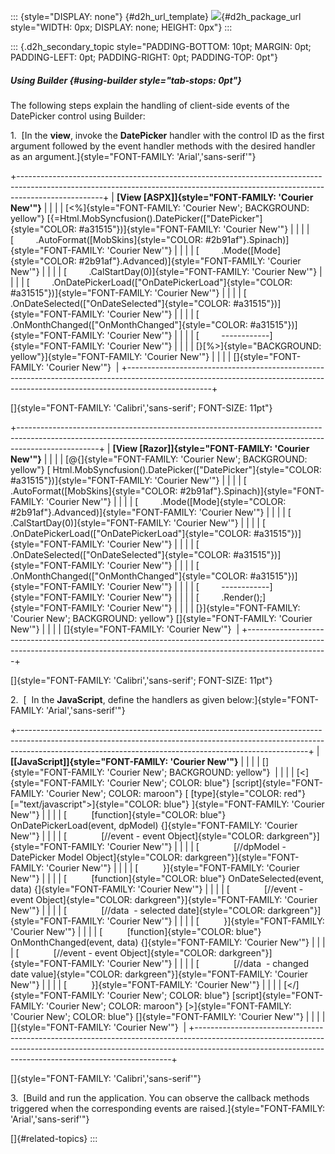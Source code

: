 ::: {style="DISPLAY: none"}
[](ms-xhelp:///?Id=d2h_url_template){#d2h_url_template} ![](!package_url!){#d2h_package_url style="WIDTH: 0px; DISPLAY: none; HEIGHT: 0px"}
:::

::: {.d2h_secondary_topic style="PADDING-BOTTOM: 10pt; MARGIN: 0pt; PADDING-LEFT: 0pt; PADDING-RIGHT: 0pt; PADDING-TOP: 0pt"}
##### Using Builder {#using-builder style="tab-stops: 0pt"}

The following steps explain the handling of client-side events of the DatePicker control using Builder:

1.  [In the **view**, invoke the **DatePicker** handler with the control ID as the first argument followed by the event handler methods with the desired handler as an argument.]{style="FONT-FAMILY: 'Arial','sans-serif'"}

+---------------------------------------------------------------------------------------------------------------------------------------------------------------------------------+
| **[View \[ASPX\]]{style="FONT-FAMILY: 'Courier New'"}**                                                                                                                         |
|                                                                                                                                                                                 |
| [\<%]{style="FONT-FAMILY: 'Courier New'; BACKGROUND: yellow"} [{=Html.MobSyncfusion().DatePicker([\"DatePicker\"]{style="COLOR: #a31515"})]{style="FONT-FAMILY: 'Courier New'"} |
|                                                                                                                                                                                 |
| [         .AutoFormat([MobSkins]{style="COLOR: #2b91af"}.Spinach)]{style="FONT-FAMILY: 'Courier New'"}                                                                          |
|                                                                                                                                                                                 |
| [         .Mode([Mode]{style="COLOR: #2b91af"}.Advanced)]{style="FONT-FAMILY: 'Courier New'"}                                                                                   |
|                                                                                                                                                                                 |
| [         .CalStartDay(0)]{style="FONT-FAMILY: 'Courier New'"}                                                                                                                  |
|                                                                                                                                                                                 |
| [         .OnDatePickerLoad([\"OnDatePickerLoad\"]{style="COLOR: #a31515"})]{style="FONT-FAMILY: 'Courier New'"}                                                                |
|                                                                                                                                                                                 |
| [         .OnDateSelected([\"OnDateSelected\"]{style="COLOR: #a31515"})]{style="FONT-FAMILY: 'Courier New'"}                                                                    |
|                                                                                                                                                                                 |
| [         .OnMonthChanged([\"OnMonthChanged\"]{style="COLOR: #a31515"})]{style="FONT-FAMILY: 'Courier New'"}                                                                    |
|                                                                                                                                                                                 |
| [         \-\-\-\-\-\-\-\-\-\-\--]{style="FONT-FAMILY: 'Courier New'"}                                                                                                          |
|                                                                                                                                                                                 |
| [}[%\>]{style="BACKGROUND: yellow"}]{style="FONT-FAMILY: 'Courier New'"}                                                                                                        |
|                                                                                                                                                                                 |
| []{style="FONT-FAMILY: 'Courier New'"}                                                                                                                                          |
+---------------------------------------------------------------------------------------------------------------------------------------------------------------------------------+

[]{style="FONT-FAMILY: 'Calibri','sans-serif'; FONT-SIZE: 11pt"} 

+--------------------------------------------------------------------------------------------------------------------------------------------------------------------------------+
| **[View \[Razor\]]{style="FONT-FAMILY: 'Courier New'"}**                                                                                                                       |
|                                                                                                                                                                                |
| [\@{]{style="FONT-FAMILY: 'Courier New'; BACKGROUND: yellow"} [ Html.MobSyncfusion().DatePicker([\"DatePicker\"]{style="COLOR: #a31515"})]{style="FONT-FAMILY: 'Courier New'"} |
|                                                                                                                                                                                |
| [         .AutoFormat([MobSkins]{style="COLOR: #2b91af"}.Spinach)]{style="FONT-FAMILY: 'Courier New'"}                                                                         |
|                                                                                                                                                                                |
| [         .Mode([Mode]{style="COLOR: #2b91af"}.Advanced)]{style="FONT-FAMILY: 'Courier New'"}                                                                                  |
|                                                                                                                                                                                |
| [         .CalStartDay(0)]{style="FONT-FAMILY: 'Courier New'"}                                                                                                                 |
|                                                                                                                                                                                |
| [         .OnDatePickerLoad([\"OnDatePickerLoad\"]{style="COLOR: #a31515"})]{style="FONT-FAMILY: 'Courier New'"}                                                               |
|                                                                                                                                                                                |
| [         .OnDateSelected([\"OnDateSelected\"]{style="COLOR: #a31515"})]{style="FONT-FAMILY: 'Courier New'"}                                                                   |
|                                                                                                                                                                                |
| [         .OnMonthChanged([\"OnMonthChanged\"]{style="COLOR: #a31515"})]{style="FONT-FAMILY: 'Courier New'"}                                                                   |
|                                                                                                                                                                                |
| [         \-\-\-\-\-\-\-\-\-\-\--]{style="FONT-FAMILY: 'Courier New'"}                                                                                                         |
|                                                                                                                                                                                |
| [         .Render();]{style="FONT-FAMILY: 'Courier New'"}                                                                                                                      |
|                                                                                                                                                                                |
| [}]{style="FONT-FAMILY: 'Courier New'; BACKGROUND: yellow"} []{style="FONT-FAMILY: 'Courier New'"}                                                                             |
|                                                                                                                                                                                |
| []{style="FONT-FAMILY: 'Courier New'"}                                                                                                                                         |
+--------------------------------------------------------------------------------------------------------------------------------------------------------------------------------+

[]{style="FONT-FAMILY: 'Calibri','sans-serif'; FONT-SIZE: 11pt"} 

2.  [  In the **JavaScript**, define the handlers as given below:]{style="FONT-FAMILY: 'Arial','sans-serif'"}

+------------------------------------------------------------------------------------------------------------------------------------------------------------------------------------------------------------------------------------+
| **[\[JavaScript\]]{style="FONT-FAMILY: 'Courier New'"}**                                                                                                                                                                           |
|                                                                                                                                                                                                                                    |
| []{style="FONT-FAMILY: 'Courier New'; BACKGROUND: yellow"}                                                                                                                                                                         |
|                                                                                                                                                                                                                                    |
| [\<]{style="FONT-FAMILY: 'Courier New'; COLOR: blue"} [script]{style="FONT-FAMILY: 'Courier New'; COLOR: maroon"} [ [type]{style="COLOR: red"} [=\"text/javascript\"\>]{style="COLOR: blue"} ]{style="FONT-FAMILY: 'Courier New'"} |
|                                                                                                                                                                                                                                    |
| [          [function]{style="COLOR: blue"} OnDatePickerLoad(event, dpModel) {]{style="FONT-FAMILY: 'Courier New'"}                                                                                                                 |
|                                                                                                                                                                                                                                    |
| [              [//event - event Object]{style="COLOR: darkgreen"}]{style="FONT-FAMILY: 'Courier New'"}                                                                                                                             |
|                                                                                                                                                                                                                                    |
| [              [//dpModel -DatePicker Model Object]{style="COLOR: darkgreen"}]{style="FONT-FAMILY: 'Courier New'"}                                                                                                                 |
|                                                                                                                                                                                                                                    |
| [          }]{style="FONT-FAMILY: 'Courier New'"}                                                                                                                                                                                  |
|                                                                                                                                                                                                                                    |
| [          [function]{style="COLOR: blue"} OnDateSelected(event, data) {]{style="FONT-FAMILY: 'Courier New'"}                                                                                                                      |
|                                                                                                                                                                                                                                    |
| [              [//event - event Object]{style="COLOR: darkgreen"}]{style="FONT-FAMILY: 'Courier New'"}                                                                                                                             |
|                                                                                                                                                                                                                                    |
| [              [//data  - selected date]{style="COLOR: darkgreen"}]{style="FONT-FAMILY: 'Courier New'"}                                                                                                                            |
|                                                                                                                                                                                                                                    |
| [          }]{style="FONT-FAMILY: 'Courier New'"}                                                                                                                                                                                  |
|                                                                                                                                                                                                                                    |
| [          [function]{style="COLOR: blue"} OnMonthChanged(event, data) {]{style="FONT-FAMILY: 'Courier New'"}                                                                                                                      |
|                                                                                                                                                                                                                                    |
| [              [//event - event Object]{style="COLOR: darkgreen"}]{style="FONT-FAMILY: 'Courier New'"}                                                                                                                             |
|                                                                                                                                                                                                                                    |
| [              [//data  - changed date value]{style="COLOR: darkgreen"}]{style="FONT-FAMILY: 'Courier New'"}                                                                                                                       |
|                                                                                                                                                                                                                                    |
| [          }]{style="FONT-FAMILY: 'Courier New'"}                                                                                                                                                                                  |
|                                                                                                                                                                                                                                    |
| [\</]{style="FONT-FAMILY: 'Courier New'; COLOR: blue"} [script]{style="FONT-FAMILY: 'Courier New'; COLOR: maroon"} [\>]{style="FONT-FAMILY: 'Courier New'; COLOR: blue"} []{style="FONT-FAMILY: 'Courier New'"}                    |
|                                                                                                                                                                                                                                    |
| []{style="FONT-FAMILY: 'Courier New'"}                                                                                                                                                                                             |
+------------------------------------------------------------------------------------------------------------------------------------------------------------------------------------------------------------------------------------+

[]{style="FONT-FAMILY: 'Calibri','sans-serif'"} 

3.  [Build and run the application. You can observe the callback methods triggered when the corresponding events are raised.]{style="FONT-FAMILY: 'Arial','sans-serif'"}

[]{#related-topics}
:::
